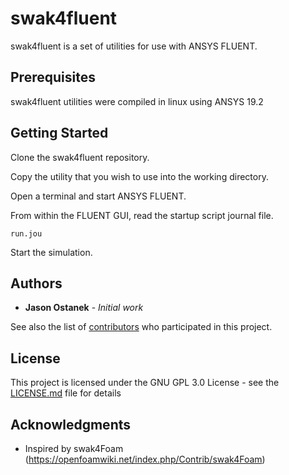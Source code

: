 # swak4fluent
swak4fluent is a set of utilities for use with ANSYS FLUENT.

## Prerequisites

swak4fluent utilities were compiled in linux using ANSYS 19.2

## Getting Started

Clone the swak4fluent repository.

Copy the utility that you wish to use into the working directory.


Open a terminal and start ANSYS FLUENT.

From within the FLUENT GUI, read the startup script journal file.

```
run.jou
```

Start the simulation.

## Authors

* **Jason Ostanek** - *Initial work* 

See also the list of [contributors](https://github.com/jkostanek/swak4fluent/contributors) who participated in this project.

## License

This project is licensed under the GNU GPL 3.0 License - see the [LICENSE.md](LICENSE.md) file for details

## Acknowledgments

* Inspired by swak4Foam (https://openfoamwiki.net/index.php/Contrib/swak4Foam)
